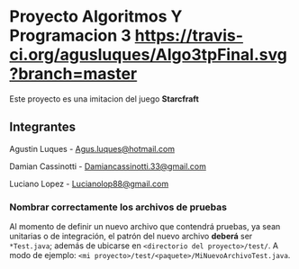 Proyecto Algoritmos Y Programacion 3
https://travis-ci.org/agusluques/Algo3tpFinal.svg?branch=master                                                                                                                                                                 
==========

Este proyecto es una imitacion del juego **Starcfraft**

## Integrantes
Agustin Luques - Agus.luques@hotmail.com

Damian Cassinotti - Damiancassinotti.33@gmail.com

Luciano Lopez - Lucianolop88@gmail.com

### Nombrar correctamente los archivos de pruebas

Al momento de definir un nuevo archivo que contendrá pruebas, ya sean unitarias o de integración, el patrón del nuevo archivo **deberá** ser `*Test.java`; además de ubicarse en `<directorio del proyecto>/test/`. A modo de ejemplo: `<mi proyecto>/test/<paquete>/MiNuevoArchivoTest.java`.
